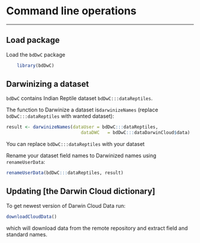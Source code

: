 # Command line operations

***

## Load package
Load the `bdDwC` package
```r
    library(bdDwC)
```

## Darwinizing a dataset

`bdDwC` contains Indian Reptile dataset `bdDwC:::dataReptiles`.


The function to Darwinize a dataset is`darwinizeNames` (replace `bdDwC:::dataReptiles` with wanted dataset):

```r
result <- darwinizeNames(dataUser = bdDwC:::dataReptiles,
                            dataDWC   = bdDwC:::dataDarwinCloud$data)
```
You can replace `bdDwC:::dataReptiles` with your dataset

Rename your dataset field names to Darwinized names using `renameUserData`:

```r
renameUserData(bdDwC:::dataReptiles, result)
```
## Updating [the Darwin Cloud dictionary]

To get newest version of Darwin Cloud Data run:

```r
downloadCloudData()
```
which will download data from the remote repository and extract field and standard names.

